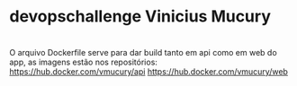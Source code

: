 # devopschallenge Vinicius Mucury
#
O arquivo Dockerfile serve para dar build tanto em api como em web do app, as imagens estão nos repositórios:
  https://hub.docker.com/vmucury/api
  https://hub.docker.com/vmucury/web
